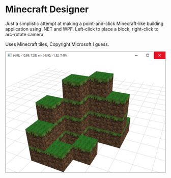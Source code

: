 Minecraft Designer
==================

Just a simplistic attempt at making a point-and-click Minecraft-like building application using .NET and WPF. Left-click to place a block, right-click to arc-rotate camera.

Uses Minecraft tiles, Copyright Microsoft I guess.

![Screenshot](screenshot.png)